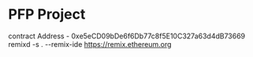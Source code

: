 # PFP Project

contract Address - 0xe5eCD09bDe6f6Db77c8f5E10C327a63d4dB73669
remixd -s . --remix-ide https://remix.ethereum.org
